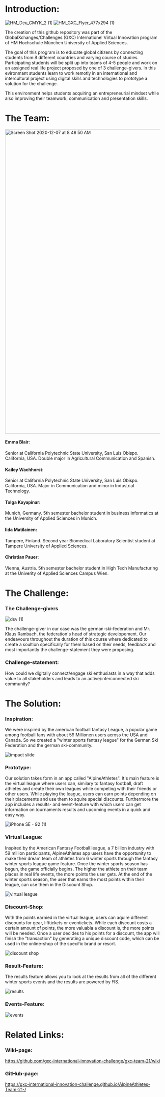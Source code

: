 # Introduction:

![HM_Deu_CMYK_2 (1)](https://user-images.githubusercontent.com/44057363/102026414-f97fe380-3d9d-11eb-8550-7f5ef9251125.jpg) ![HM_GXC_Flyer_477x294 (1)](https://user-images.githubusercontent.com/44057363/102026796-3c42bb00-3da0-11eb-9c75-fcdad1c2681a.jpg)

The creation of this github repository was part of the GlobalXchanges/Challenges (GXC) Internationel Virtual Innovation program of HM Hochschule München University of Applied Sciences.

The goal of this program is to educate global citizens by connecting students from 8 different countries and varying course of studies. Participating students will be split up into teams of 4-5 people and work on an assigned real life project proposed by one of 3 challenge-givers. In this evironmant students learn to work remotly in an international and intercultural project using digital skills and technologies to prototype a solution for the challenge.

This environment helps students acquiring an entrepreneurial mindset while also improving their teamwork, communication and presentation skills.

# The Team:

<img width="989" alt="Screen Shot 2020-12-07 at 8 48 50 AM" src="https://user-images.githubusercontent.com/72896011/102027072-c8c88b80-3d56-11eb-8061-376252f3153b.png">

#### Emma Blair: 
Senior at California Polytechnic State University, San Luis Obispo. California, USA.  Double major in Agricultural Communication and Spanish.

#### Kailey Wachhorst: 
Senior at California Polytechnic State University, San Luis Obispo. California, USA.  Major in Communication and minor in Industrial Technology.

#### Tolga Kayapinar:
Munich, Germany. 5th semester bachelor student in business informatics at the University of Applied Sciences in Munich.

#### Iida Matilainen:
Tampere, Finland. Second year Biomedical Laboratory Scientist student at Tampere University of Applied Sciences.

#### Christian Pauer:
Vienna, Austria. 5th semester bachelor student in High Tech Manufacturing at the Univerity of Applied Sciences Campus Wien.

# The Challenge:

### The Challenge-givers

![dsv (1)](https://user-images.githubusercontent.com/44057363/102026484-5aa7b700-3d9e-11eb-8e73-de7de7271525.png)

The challenge-giver in our case was the german-ski-federation and Mr. Klaus Rambach, the federation's head of strategic developement.
Our endeavours throughout the duration of this course where dedicated to create a soultion specifically for them based on their needs, feedback and most importantly the challenge-statement they were proposing.

### Challenge-statement:

How could we digitally connect/engage ski enthusiasts in a way that adds value to all stakeholders and leads to an active/interconnected ski community?

# The Solution:

### Inspiration:

We were inspired by the american football fantasy League, a popular game among football fans with about 59 Millionen users across the USA and Canada.
So we created a "winter sports fantasy league" for the German Ski Federation and the german ski-community.

![impact slide](https://user-images.githubusercontent.com/72896011/102115097-ea298600-3def-11eb-8294-9ab496105e69.jpg)

### Prototype:

Our solution takes form in an app called "AlpineAthletes". It's main feature is the virtual league where users can, similary to fantasy football, draft athletes and create their own leagues while competing with their friends or other users. While playing the league, users can earn points depending on their placements and use them to aquire special discounts. Furthermore the app includes a results- and event-feature with which users can get information on tournaments results and upcoming events in a quick and easy way.

![iPhone SE - 92 (1)](https://user-images.githubusercontent.com/44057363/102024985-604ccf00-3d95-11eb-95c0-7ddcf0539939.jpg)


### Virtual League:

Inspired by the American Fantasy Football league, a 7 billion industry with 59 million participants, AlpineAthletes app users have the opportunity to make their dream team of athletes from 6 winter sports through the fantasy winter sports league game feature. Once the winter sports season has begun, the game officially begins. The higher the athlete on their team places in real life events, the more points the user gets. At the end of the winter sports season, the user that earns the most points within their league, can use them in the Discount Shop. 

![virtual league](https://user-images.githubusercontent.com/44057363/102100867-385b7b00-3e2a-11eb-8678-30040f1d1b77.jpg)

### Discount-Shop:

With the points earnied in the virtual league, users can aquire different discounts for gear, lifttickets or eventickets. While each discount costs a certain amount of points, the more valuabla a discount is, the more points will be needed. Once a user decides to his points for a discount, the app will finish the "transaction" by generating a unique discount code, which can be used in the online-shop of the specific brand or resort.

![discount shop](https://user-images.githubusercontent.com/44057363/102102511-2f6ba900-3e2c-11eb-9fdc-4910bdc5158c.png)

### Result-Feature:

The results feature allows you to look at the results from all of the different winter sports events and the results are powered by FIS.

![results](https://user-images.githubusercontent.com/44057363/102112475-09e49c80-3e38-11eb-8f83-90ae63eb1352.png)

### Events-Feature:

![events](https://user-images.githubusercontent.com/44057363/102101697-3f36bd80-3e2b-11eb-9a98-5484674704d9.png)

# Related Links:

### Wiki-page:

https://github.com/gxc-international-innovation-challenge/gxc-team-21/wiki

### GitHub-page:

https://gxc-international-innovation-challenge.github.io/AlpineAthletes-Team-21-/



